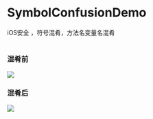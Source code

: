 # SymbolConfusionDemo
iOS安全 ，符号混肴，方法名变量名混肴

#
### 混肴前<br>
![](https://github.com/theKF/SymbolConfusionDemo/blob/master/QQ20170331-161644.png)

### 混肴后<br>
![](https://github.com/theKF/SymbolConfusionDemo/blob/master/QQ20170331-161652.png)
